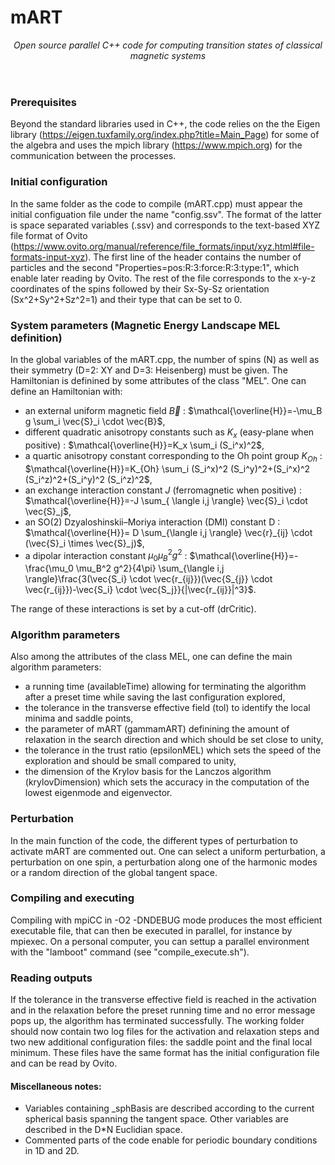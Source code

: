 # mART
<header>
    
_Open source parallel C++ code for computing transition states of classical magnetic systems_
</header>

### Prerequisites
Beyond the standard libraries used in C++, the code relies on the the Eigen library (https://eigen.tuxfamily.org/index.php?title=Main_Page) for some of the algebra and uses the mpich library (https://www.mpich.org) for the communication between the processes.


### Initial configuration
In the same folder as the code to compile (mART.cpp) must appear the initial configuation file under the name "config.ssv". The format of the latter is space separated variables (.ssv) and corresponds to the text-based XYZ file format of Ovito (https://www.ovito.org/manual/reference/file_formats/input/xyz.html#file-formats-input-xyz). The first line of the header contains the number of particles and the second "Properties=pos:R:3:force:R:3:type:1", which enable later reading by Ovito. The rest of the file corresponds to the x-y-z coordinates of the spins followed by their Sx-Sy-Sz orientation (Sx^2+Sy^2+Sz^2=1) and their type that can be set to 0.


### System parameters (Magnetic Energy Landscape MEL definition)
In the global variables of the mART.cpp, the number of spins (N) as well as their symmetry (D=2: XY and D=3: Heisenberg) must be given. The Hamiltonian is definined by some attributes of the class "MEL". One can define an Hamiltonian with:
- an external uniform magnetic field $\vec{B}$ : $\mathcal{\overline{H}}=-\mu_B g \sum_i \vec{S}_i \cdot \vec{B}$,
- different quadratic anisotropy constants such as $K_x$ (easy-plane when positive) : $\mathcal{\overline{H}}=K_x \sum_i (S_i^x)^2$,
- a quartic anisotropy constant corresponding to the Oh point group $K_{Oh}$ : $\mathcal{\overline{H}}=K_{Oh} \sum_i (S_i^x)^2 (S_i^y)^2+(S_i^x)^2 (S_i^z)^2+(S_i^y)^2 (S_i^z)^2$,
- an exchange interaction constant $J$ (ferromagnetic when positive) : $\mathcal{\overline{H}}=-J \sum_{ \langle i,j \rangle} \vec{S}_i \cdot \vec{S}_j$,
- an SO(2) Dzyaloshinskii–Moriya interaction (DMI) constant D : $\mathcal{\overline{H}}= D \sum_{\langle i,j \rangle} \vec{r}_{ij} \cdot (\vec{S}_i \times \vec{S}_j)$,
- a dipolar interaction constant $\mu_0 \mu_B^2 g^2$ :  $\mathcal{\overline{H}}=-\frac{\mu_0 \mu_B^2 g^2}{4\pi} \sum_{\langle i,j \rangle}\frac{3(\vec{S_i} \cdot \vec{r_{ij}})(\vec{S_{j}} \cdot \vec{r_{ij}})-\vec{S_i} \cdot \vec{S_j}}{|\vec{r_{ij}}|^3}$.
  
The range of these interactions is set by a cut-off (drCritic).

### Algorithm parameters
Also among the attributes of the class MEL, one can define the main algorithm parameters:
- a running time (availableTime) allowing for terminating the algorithm after a preset time while saving the last configuration explored,
- the tolerance in the transverse effective field (tol) to identify the local minima and saddle points,
- the parameter of mART (gammamART) definining the amount of relaxation in the search direction and which should be set close to unity,
- the tolerance in the trust ratio (epsilonMEL) which sets the speed of the exploration and should be small compared to unity,
- the dimension of the Krylov basis for the Lanczos algorithm (krylovDimension) which sets the accuracy in the computation of the lowest eigenmode and eigenvector.

### Perturbation
In the main function of the code, the different types of perturbation to activate mART are commented out. One can select a uniform perturbation, a perturbation on one spin, a perturbation along one of the harmonic modes or a random direction of the global tangent space. 

    
### Compiling and executing
Compiling with mpiCC in -O2 -DNDEBUG mode produces the most efficient executable file, that can then be executed in parallel, for instance by mpiexec. On a personal computer, you can settup a parallel environment with the "lamboot" command (see "compile_execute.sh").  


### Reading outputs
If the tolerance in the transverse effective field is reached in the activation and in the relaxation before the preset running time and no error message pops up, the algorithm has terminated successfully. The working folder should now contain two log files for the activation and relaxation steps and two new additional configuration files: the saddle point and the final local minimum. These files have the same format has the initial configuration file and can be read by Ovito. 



#### Miscellaneous notes:
- Variables containing _sphBasis are described according to the current spherical basis spanning the tangent space. Other variables are described in the D*N Euclidian space. 
- Commented parts of the code enable for periodic boundary conditions in 1D and 2D.  
